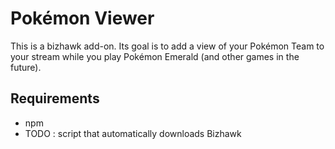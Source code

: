﻿# Pokémon Viewer
This is a bizhawk add-on. Its goal is to add a view of your Pokémon Team to your stream while you play Pokémon Emerald (and other games in the future).


## Requirements
- npm
- TODO : script that automatically downloads Bizhawk
